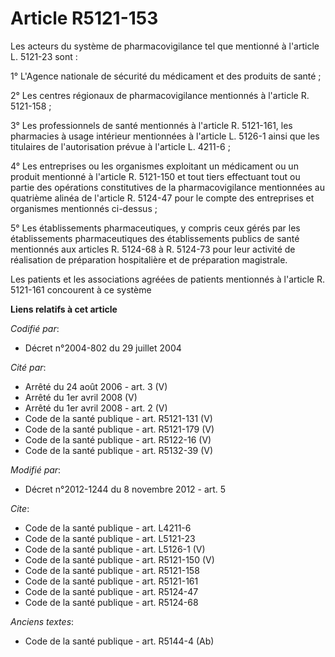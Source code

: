 # Article R5121-153

Les acteurs du système de pharmacovigilance tel que mentionné à l'article L. 5121-23 sont : 

1° L'Agence nationale de sécurité du médicament et des produits de santé ; 

2° Les centres régionaux de pharmacovigilance mentionnés à l'article R. 5121-158 ; 

3° Les professionnels de santé mentionnés à l'article R. 5121-161, les pharmacies à usage intérieur mentionnées à l'article
L. 5126-1 ainsi que les titulaires de l'autorisation prévue à l'article L. 4211-6 ; 

4° Les entreprises ou les organismes exploitant un médicament ou un produit mentionné à l'article R. 5121-150 et tout tiers
effectuant tout ou partie des opérations constitutives de la pharmacovigilance mentionnées au quatrième alinéa de l'article
R. 5124-47 pour le compte des entreprises et organismes mentionnés ci-dessus ; 

5° Les établissements pharmaceutiques, y compris ceux gérés par les établissements pharmaceutiques des établissements publics
de santé mentionnés aux articles R. 5124-68 à R. 5124-73 pour leur activité de réalisation de préparation hospitalière et de
préparation magistrale. 

Les patients et les associations agréées de patients mentionnés à l'article R. 5121-161 concourent à ce système

**Liens relatifs à cet article**

_Codifié par_:

  - Décret n°2004-802 du 29 juillet 2004

_Cité par_:

  - Arrêté du 24 août 2006 - art. 3 (V)
  - Arrêté du 1er avril 2008 (V)
  - Arrêté du 1er avril 2008 - art. 2 (V)
  - Code de la santé publique - art. R5121-131 (V)
  - Code de la santé publique - art. R5121-179 (V)
  - Code de la santé publique - art. R5122-16 (V)
  - Code de la santé publique - art. R5132-39 (V)

_Modifié par_:

  - Décret n°2012-1244 du 8 novembre 2012 - art. 5

_Cite_:

  - Code de la santé publique - art. L4211-6
  - Code de la santé publique - art. L5121-23
  - Code de la santé publique - art. L5126-1 (V)
  - Code de la santé publique - art. R5121-150 (V)
  - Code de la santé publique - art. R5121-158
  - Code de la santé publique - art. R5121-161
  - Code de la santé publique - art. R5124-47
  - Code de la santé publique - art. R5124-68

_Anciens textes_:

  - Code de la santé publique - art. R5144-4 (Ab)
